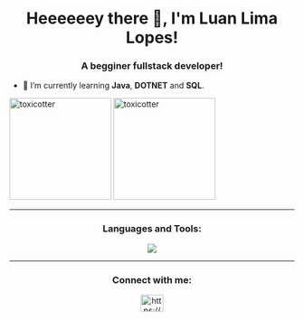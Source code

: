 <h1 align="center">Heeeeeey there 👋, I'm Luan Lima Lopes!</h1>
<h3 align="center">A begginer fullstack developer!</h3>

- 🌱 I’m currently learning **Java**, **DOTNET** and **SQL**.

<div style="display: inline-block; align=center">
  <img height="180em" src="https://github-readme-stats.vercel.app/api?username=toxicotter&show_icons=true&theme=tokyonight" alt="toxicotter" />
  <img height="180em" src="https://github-readme-stats.vercel.app/api/top-langs?username=toxicotter&show_icons=true&locale=en&layout=compact&theme=tokyonight" alt="toxicotter" />
</div>

<hr/>
<h3 align="center">Languages and Tools:</h3>
<!-- link dos ícones: https://github.com/tandpfun/skill-icons -->
<p align="center">
  <a href="https://skillicons.dev">
    <img src="https://skillicons.dev/icons?i=git,angular,bootstrap,css,flask,godot,html,java,js,py,react," />
  </a>
</p>

<hr/>
<h3 align="center">Connect with me:</h3>
<p align="center">
<a href="https://www.linkedin.com/in/luan-lima-lopes/"><img align="center" src="https://raw.githubusercontent.com/rahuldkjain/github-profile-readme-generator/master/src/images/icons/Social/linked-in-alt.svg" alt="https://www.linkedin.com/in/luan-lima-lopes/" height="30" width="40" /></a>
</p>
